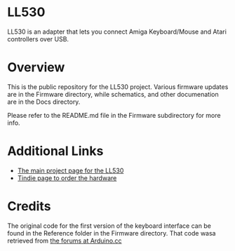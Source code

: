 # LL530

LL530 is an adapter that lets you connect Amiga Keyboard/Mouse and Atari controllers over USB.


# Overview

This is the public repository for the LL530 project.  Various firmware updates are in the Firmware directory, while
schematics, and other documenation are in the Docs directory.  

Please refer to the README.md file in the Firmware subdirectory for more info.



# Additional Links

- [The main project page for the LL530](http://umlautllama.com/ll530)
- [Tindie page to order the hardware](https://www.tindie.com/products/BleuLlama/ll530-amiga-keyboard-and-controller-usb-widget/)

# Credits

The original code for the first version of the keyboard interface can be found in the Reference folder in the Firmware
directory.  That code wasa retrieved from [the forums at Arduino.cc](http://forum.arduino.cc/index.php?topic=139358.0)

